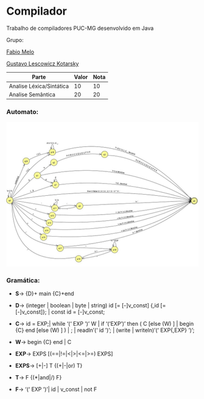 # Compilador
Trabalho de compiladores PUC-MG desenvolvido em Java

Grupo:

[Fabio Melo](https://github.com/fabioscmelo)

[Gustavo Lescowicz Kotarsky](https://github.com/gustavokotarsky)


|   Parte|   Valor|  Nota|
|-|-|-|
|   Analise Léxica/Sintática| 10| 10|
|   Analise Semântica|  20| 20|


### Automato:

<img src="https://github.com/gustavokotarsky/compiladores/blob/master/Automato.jpg?raw=true">

### Gramática:

 - __S__-> {D}+ main {C}+end
 - __D__-> (integer | boolean | byte | string) id [= [-]v_const] {,id [= [-]v_const]}; |
 const id = [-]v_const; 
 - __C__-> id = EXP;|
while ‘(‘ EXP ’)’ W |
if ‘(‘EXP’)’ then ( C [else (W) ] | begin {C} end [else (W) ] ) |
; |
readln’(‘ id ’)’; |
(write | writeln)’(‘ EXP{,EXP} ’)’;
 - __W__-> begin {C} end | C


 - __EXP__-> EXPS [(==|!=|<|>|<=|>=) EXPS] 
 - __EXPS__-> [+|-] T {(+|-|or) T}
 - __T__-> F {(*|and|/) F}
 - __F__-> ‘(‘ EXP ’)’| id | v_const | not F
